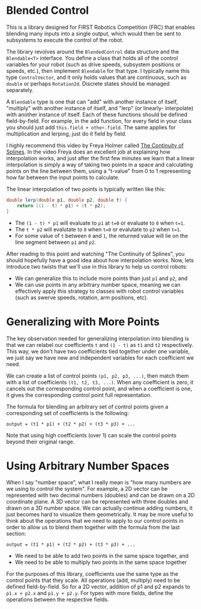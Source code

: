# Blended Control

This is a library designed for FIRST Robotics Competition (FRC) that
enables blending many inputs into a single output, which would then
be sent to subsystems to execute the control of the robot.

The library revolves around the `BlendedControl` data structure and
the `Blendable<T>` interface. You define a class that holds all of
the control variables for your robot (such as drive speeds, subsystem
positions or speeds, etc.), then implement `Blendable` for that type.
I typically name this type `ControlVector`, and it only holds values
that are continuous, such as `double` or perhaps `Rotation2d`. Discrete
states should be managed separately.

A `Blendable` type is one that can "add" with another instance of itself,
"multiply" with another instance of itself, and "lerp" (or linearly-
interpolate) with another instance of itself. Each of these functions
should be defined field-by-field. For example, in the add function, for
every field in your class you should just add `this.field + other.field`.
The same applies for multiplication and lerping, just do it field by field.

I highly recommend this video by Freya Holmer called [The Continuity
of Splines](https://www.youtube.com/watch?v=jvPPXbo87ds).
In the video Freya does an excellent job at explaining how interpolation
works, and just after the first few minutes we learn that a linear
interpolation is simply a way of taking two points in a space and
calculating points on the line between them, using a "t-value" from 0 to 1
representing how far between the input points to calculate.

The linear interpolation of two points is typically written like this:

```java
double lerp(double p1, double p2, double t) {
    return ((1 - t) * p1) + (t * p2);
}
```

- The `(1 - t) * p1` will evaluate to `p1` at `t=0` or evaluate to `0` when `t=1`.
- The `t * p2` will evalutate to `0` when `t=0` or evalutate to `p2` when `t=1`.
- For some value of `t` between `0` and `1`, the returned value will lie on the
  line segment between `p1` and `p2`.

After reading to this point and watching "The Continuity of Splines",
you should hopefully have a good idea about how interpolation works. Now,
lets introduce two twists that we'll use in this library to help us control
robots:

- We can generalize this to include more points than just `p1` and `p2`, and
- We can use points in any arbitrary number space, meaning we can effectively
  apply this strategy to classes with robot control variables (such as
  swerve speeds, rotation, arm positions, etc).

# Generalizing with More Points

The key observation needed for generalizing interpolation into blending is
that we can relabel our coefficients `t` and `(1 - t)` as `t1` and `t2` respectively.
This way, we don't have two coefficients tied together under one variable, we
just say we have new and independent variables for each coefficient we need.

We can create a list of control points `(p1, p2, p3, ...)`, then match them with
a list of coefficients `(t1, t2, t3, ...)`. When any coefficient is zero, it
cancels out the corresponding control point, and when a coefficient is one, it
gives the corresponding control point full representation.

The formula for blending an arbitrary set of control points given a corresponding
set of coefficients is the following:

```
output = (t1 * p1) + (t2 * p2) + (t3 * p3) + ...
```

Note that using high coefficients (over 1) can scale the control points beyond their
original range.

# Using Arbitrary Number Spaces

When I say "number space", what I really mean is "how many numbers are we using
to control the system". For example, a 2D vector can be represented with two
decimal numbers (doubles) and can be drawn on a 2D coordinate plane. A 3D vector
can be represented with three doubles and drawn on a 3D number space. We can
actually continue adding numbers, it just becomes hard to visualize them
geometrically. It may be more useful to think about the operations that we need
to apply to our control points in order to allow us to blend them together with
the formula from the last section:

```
output = (t1 * p1) + (t2 * p2) + (t3 * p3) + ...
```

- We need to be able to add two points in the same space together, and
- We need to be able to multiply two points in the same space together

For the purposes of this library, coefficients use the same type as the control
points that they scale. All operations (add, multiply) need to be defined
field-by-field. So for a 2D vector, addition of p1 and p2 expands to
`p1.x + p2.x` and `p1.y + p2.y`. For types with more fields, define the operations
between the respective fields.


